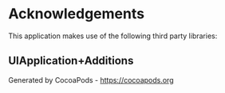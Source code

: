 # Acknowledgements
This application makes use of the following third party libraries:

## UIApplication+Additions


Generated by CocoaPods - https://cocoapods.org
